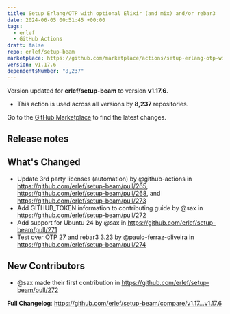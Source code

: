 ```yaml
---
title: Setup Erlang/OTP with optional Elixir (and mix) and/or rebar3
date: 2024-06-05 00:51:45 +00:00
tags:
  - erlef
  - GitHub Actions
draft: false
repo: erlef/setup-beam
marketplace: https://github.com/marketplace/actions/setup-erlang-otp-with-optional-elixir-and-mix-and-or-rebar3
version: v1.17.6
dependentsNumber: "8,237"
---
```



Version updated for **erlef/setup-beam** to version **v1.17.6**.
- This action is used across all versions by **8,237** repositories.

Go to the [GitHub Marketplace](https://github.com/marketplace/actions/setup-erlang-otp-with-optional-elixir-and-mix-and-or-rebar3) to find the latest changes.

## Release notes

## What's Changed
* Update 3rd party licenses (automation) by @github-actions in https://github.com/erlef/setup-beam/pull/265, https://github.com/erlef/setup-beam/pull/268, and https://github.com/erlef/setup-beam/pull/273
* Add GITHUB_TOKEN information to contributing guide by @sax in https://github.com/erlef/setup-beam/pull/272
* Add support for Ubuntu 24 by @sax in https://github.com/erlef/setup-beam/pull/271
* Test over OTP 27 and rebar3 3.23 by @paulo-ferraz-oliveira in https://github.com/erlef/setup-beam/pull/274

## New Contributors
* @sax made their first contribution in https://github.com/erlef/setup-beam/pull/272

**Full Changelog**: https://github.com/erlef/setup-beam/compare/v1.17...v1.17.6
